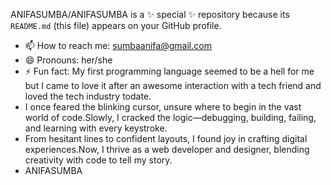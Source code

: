 ANIFASUMBA/ANIFASUMBA is a ✨ special ✨ repository because its `README.md` (this file) appears on your GitHub profile.
- 📫 How to reach me: sumbaanifa@gmail.com
- 😄 Pronouns: her/she
- ⚡ Fun fact: My first programming language seemed to be a hell for me but I came to love it after an awesome interaction with a tech friend and loved the tech industry todate.
- I once feared the blinking cursor, unsure where to begin in the vast world of code.Slowly, I cracked the logic—debugging, building, failing, and learning with every keystroke.
- From hesitant lines to confident layouts, I found joy in crafting digital experiences.Now, I thrive as a web developer and designer, blending creativity with code to tell my story.
- ANIFASUMBA
  <!---
  


